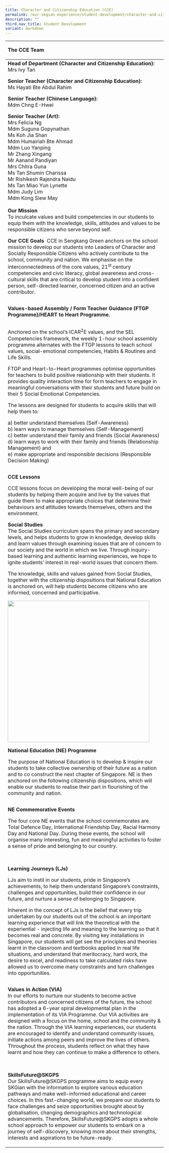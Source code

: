 ```yaml
---
title: Character and Citizenship Education (CCE)
permalink: /our-skgian-experience/student-development/character-and-citizenship-education-cce/
description: ""
third_nav_title: Student Development
variant: markdown
---
```

<table>
<tbody>
<tr>
<td>
<p><strong>The CCE Team</strong></p>
</td></tr></tbody><tbody>
<tr>
<td style="width: 100%;">
	<b>Head of Department (Character and Citizenship Education):</b><br> Mrs Ivy Tan<p></p>
	<b>Senior Teacher (Character and Citizenship Education):</b><br>Ms Hayati Bte Abdul Rahim<p></p>
	<b>Senior Teacher (Chinese Language):</b><br> Mdm Chng E-Hwei<p></p>
<b>Senior Teacher (Art):</b><br> Mrs Felicia Ng<br>
Mdm Suguna Gopynathan<br>Ms Koh Jia Shan<br>Mdm Humairiah Bte Ahmad<br>
Mdm Luo Yanping<br>Mr Zhang Xingang<br>Mr Aanand Pandiyan<br>
Mrs Chitra Guna<br>Ms Tan Shumin Charissa<br>Mr Rishikesh Rajendra Naidu<br>
Ms Tan Miao Yun Lynette<br>Mdm Judy Lim<br>Mdm Kong Siew May<br>
<br> <strong>Our Mission</strong><br>
To inculcate values and build competencies in our students to equip them with the knowledge, skills, attitudes and values to be responsible citizens who serve beyond self.<p></p>
<p><strong>Our CCE Goals </strong>
<img alt="" src="/images/cce002.png">
CCE in Sengkang Green anchors on the school mission to develop our students into Leaders of Character and Socially Responsible Citizens who actively contribute to the school, community and nation. We emphasise on the interconnectedness of the core values, 21<sup>st&nbsp;</sup>century competencies and civic literacy, global awareness and cross-cultural skills that are critical to develop student into a confident person, self-directed learner, concerned citizen and an active contributor.</p>
<img alt="" src="/images/cce003.png">

<p><strong>Values-based Assembly / Form Teacher Guidance (FTGP Programme)/HEART to Heart Programme.</strong><strong>&nbsp;&nbsp;</strong></p>
<img alt="" src="/images/cce004.png">
<p>Anchored on the school’s ICAR<sup>2</sup>E values, and the SEL Competencies framework, the weekly 1-hour school assembly programme alternates with the FTGP lessons to teach&nbsp;school values, social-emotional competencies, Habits &amp; Routines and Life Skills.</p>
FTGP and Heart-to-Heart programmes optimise opportunities for teachers to build positive relationship with their students. It provides quality interaction time for form teachers to engage in meaningful conversations with their students and future build on their 5 Social Emotional Competencies.<p></p>
The lessons are designed for students to acquire skills that will help them to:<p></p>
a) better understand themselves (Self-Awareness)<br>
b) learn ways to manage themselves (Self-Management)<br>
c) better understand their family and friends (Social Awareness)<br>
d) learn ways to work with their family and friends (Relationship Management) and<br>
e) make appropriate and responsible decisions (Responsible Decision Making)<p></p>
<img alt="" src="/images/cce005.PNG">
<p><strong>CCE Lessons</strong></p>
CCE lessons focus on developing the moral well-being of our students by helping them acquire and live by the values that guide them to make appropriate choices that determine their behaviours and attitudes towards themselves, others and the environment.<p></p>

<p><strong>Social Studies<br> </strong>The Social Studies&nbsp;curriculum spans the primary and secondary levels, and helps students to grow in knowledge, develop skills and learn values through examining issues that are of concern to our society and the world in which we live. Through inquiry-based learning and authentic learning experiences, we hope to ignite students’ interest in real-world issues that concern them.&nbsp;</p>
<p>The knowledge, skills and values gained from Social Studies, together with the citizenship dispositions that National Education is anchored on, will help students become citizens who&nbsp;are informed, concerned and participative.&nbsp;</p>
<img style="width:450px" height="auto" width="100%" alt="" src="/images/cce006.png">
<p><strong>National Education (NE) Programme</strong></p>
<p>The purpose of National Education is to develop &amp; inspire our students to take collective ownership of their future as a nation and to co construct the next chapter of Singapore. NE is then anchored on the following citizenship dispositions, which will enable our students to realise their part in flourishing of the community and nation.&nbsp;</p>
<img alt="" src="/images/cce007.PNG">
<p><strong>NE Commemorative Events</strong><strong>&nbsp;</strong></p>
<p>The four core NE events that the school commemorates are Total Defence Day, International Friendship Day, Racial Harmony Day and National Day. During these events, the school will organise many interesting, fun and meaningful activities to foster a sense of pride and belonging to our country.</p>
<img alt="" src="/images/cce008.PNG">
<img alt="" src="/images/cce009.PNG">
<p><strong>Learning Journeys (LJs)</strong></p>
<p>LJs aim to instil in our students, pride in Singapore’s achievements, to help them understand Singapore’s constraints, challenges and opportunities, build their confidence in our future, and nurture a sense of belonging to Singapore.</p>
<p>Inherent in the concept of LJs is the belief that every trip undertaken by our students out of the school is an important learning experience that will link the theoretical with the experiential - injecting life and meaning to the learning so that it becomes real and concrete. By visiting key installations in Singapore, our students will get see the principles and theories learnt in the classroom and textbooks applied in real life situations, and understand that meritocracy, hard work, the desire to excel, and readiness to take calculated risks have allowed us to overcome many constraints and turn challenges into opportunities.</p>
<img alt="" src="/images/ccelj1.jpg"> <br>
<img alt="" src="/images/ccelj2.jpg">

<p><strong>Values in Action (VIA)</strong><br>
In our efforts to nurture our students to become active contributors and concerned citizens of the future, the school has adopted a 6-year spiral developmental plan in the implementation of its VIA Programme.&nbsp;Our VIA activities are designed with a focus on the home, school and the community &amp; the nation.&nbsp;Through the VIA learning experiences, our students are encouraged to identify and understand community issues, initiate actions among peers and improve the lives of others. Throughout the process, students reflect on what they have learnt and how they can continue to make a difference to others.</p>
<img alt="" src="/images/cce010.PNG">
<img alt="" src="/images/cce011.PNG">
<p><strong>SkillsFuture@SKGPS</strong><br>Our SkillsFuture@SKGPS programme aims to equip every SKGian with the information to explore various education pathways and make well-informed educational and career choices. In this fast-changing world, we prepare our students to face challenges and seize opportunities brought about by globalisation, changing demographics and technological advancements. Therefore, SkillsFuture@SKGPS adopts a whole school approach to empower our students to embark on a journey of self-discovery, knowing more about their strengths, interests and aspirations to be future-ready.</p>
<img alt="" src="/images/cce012.PNG"></td></tr></tbody></table>